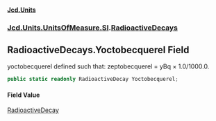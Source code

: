 #### [Jcd.Units](index 'index')
### [Jcd.Units.UnitsOfMeasure.SI](Jcd.Units.UnitsOfMeasure.SI 'Jcd.Units.UnitsOfMeasure.SI').[RadioactiveDecays](RadioactiveDecays 'Jcd.Units.UnitsOfMeasure.SI.RadioactiveDecays')

## RadioactiveDecays.Yoctobecquerel Field

yoctobecquerel defined such that: zeptobecquerel = yBq × 1.0/1000.0.

```csharp
public static readonly RadioactiveDecay Yoctobecquerel;
```

#### Field Value
[RadioactiveDecay](RadioactiveDecay 'Jcd.Units.UnitTypes.RadioactiveDecay')